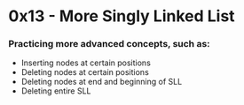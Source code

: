 # 0x13 - More Singly Linked List
### Practicing more advanced concepts, such as:
- Inserting nodes at certain positions
- Deleting nodes at certain positions
- Deleting nodes at end and beginning of SLL
- Deleting entire SLL 
